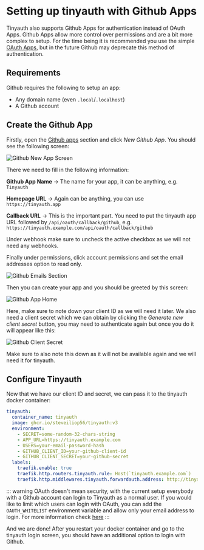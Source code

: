 # Setting up tinyauth with Github Apps

Tinyauth also supports Github Apps for authentication instead of OAuth Apps. Github Apps allow more control over permissions and are a bit more complex to setup. For the time being it is recommended you use the simple [OAuth Apps](/docs/guides/github-oauth.md), but in the future Github may deprecate this method of authentication.

## Requirements

Github requires the following to setup an app:

- Any domain name (even `.local`/`.localhost`)
- A Github account

## Create the Github App

Firstly, open the [Github apps](https://github.com/settings/apps) section and click _New Github App_. You should see the following screen:

![Github New App Screen](/screenshots/github-app-new.png)

There we need to fill in the following information:

**Github App Name** -> The name for your app, it can be anything, e.g. `Tinyauth`

**Homepage URL** -> Again can be anything, you can use `https://tinyauth.app`

**Callback URL** -> This is the important part. You need to put the tinyauth app URL followed by `/api/oauth/callback/github`, e.g. `https://tinyauth.example.com/api/oauth/callback/github`

Under webhook make sure to uncheck the active checkbox as we will not need any webhooks.

Finally under permissions, click account permissions and set the email addresses option to read only.

![Github Emails Section](/screenshots/github-app-email.png)

Then you can create your app and you should be greeted by this screen:

![Github App Home](/screenshots/github-app-home.png)

Here, make sure to note down your client ID as we will need it later. We also need a client secret which we can obtain by clicking the _Generate new client secret_ button, you may need to authenticate again but once you do it will appear like this:

![Github Client Secret](/screenshots/github-app-client-secret.png)

Make sure to also note this down as it will not be available again and we will need it for tinyauth.

## Configure Tinyauth

Now that we have our client ID and secret, we can pass it to the tinyauth docker container:

```yaml
tinyauth:
  container_name: tinyauth
  image: ghcr.io/steveiliop56/tinyauth:v3
  environment:
    - SECRET=some-random-32-chars-string
    - APP_URL=https://tinyauth.example.com
    - USERS=your-email-password-hash
    - GITHUB_CLIENT_ID=your-github-client-id
    - GITHUB_CLIENT_SECRET=your-github-secret
  labels:
    traefik.enable: true
    traefik.http.routers.tinyauth.rule: Host(`tinyauth.example.com`)
    traefik.http.middlewares.tinyauth.forwardauth.address: http://tinyauth:3000/api/auth/traefik
```

::: warning
OAuth doesn't mean security, with the current setup everybody with a Github account can login to Tinyauth as a normal user. If you would like to limit which users can login with OAuth, you can add the `OAUTH_WHITELIST` environment variable and allow only your email address to login. For more information check [here](../reference/configuration.md)
:::

And we are done! After you restart your docker container and go to the tinyauth login screen, you should have an additional option to login with Github.
